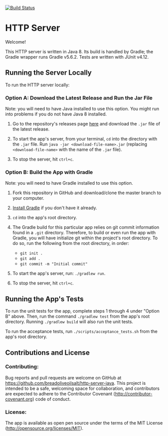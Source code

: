 [![Build Status](https://travis-ci.com/breadoliveoilsalt/http-server-java.svg?branch=master)](https://travis-ci.com/breadoliveoilsalt/http-server-java)

# HTTP Server   

Welcome!

This HTTP server is written in Java 8.  Its build is handled by Gradle; the Gradle wrapper runs Gradle v5.6.2.  Tests are written with JUnit v4.12.

## Running the Server Locally 

To run the HTTP server locally:

### Option A: Download the Latest Release and Run the Jar File

Note: you will need to have Java installed to use this option.  You might run into problems if you do not have Java 8 installed. 

1. Go to the repository's releases page [here](https://github.com/breadoliveoilsalt/http-server-java/releases) and download the `.jar` file of the latest release.

2. To start the app's server, from your terminal, `cd` into the directory with the `.jar` file.  Run `java -jar <download-file-name>.jar` (replacing `<download-file-name>` with the name of the `.jar` file).

3. To stop the server, hit `ctrl+c`.

### Option B: Build the App with Gradle

Note: you will need to have Gradle installed to use this option.

1. Fork this repository in GitHub and download/clone the master branch to your computer.

2. [Install Gradle](https://gradle.org/install/) if you don't have it already.

3. `cd` into the app's root directory.

4. The Gradle build for this particular app relies on git commit information found in a `.git` directory.  Therefore, to build or even run the app with Gradle, you will have initialize git within the project's root directory. To do so, run the following from the root directory, in order: 
    - `git init .`
    - `git add .`
    - `git commit -m "Initial commit"`
    
5. To start the app's server, run: `./gradlew run`.

6. To stop the server, hit `ctrl+c`.

## Running the App's Tests

To run the unit tests for the app, complete steps 1 through 4 under "Option B" above.  Then, run the command `./gradlew test` from the app's root directory.  Running `./gradlew build` will also run the unit tests.

To run the acceptance tests, run `./scripts/acceptance_tests.sh` from the app's root directory.  

## Contributions and License

### Contributing:

Bug reports and pull requests are welcome on GitHub at https://github.com/breadoliveoilsalt/http-server-java. This project is intended to be a safe, welcoming space for collaboration, and contributors are expected to adhere to the Contributor Covenant (http://contributor-covenant.org) code of conduct.

### License:

The app is available as open pen source under the terms of the MIT License (http://opensource.org/licenses/MIT).

